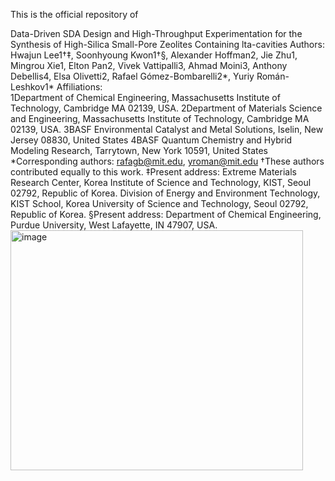 This is the official repository of

Data-Driven SDA Design and High-Throughput Experimentation for the Synthesis of High-Silica Small-Pore Zeolites Containing lta-cavities 
Authors: Hwajun Lee1†‡, Soonhyoung Kwon1†§, Alexander Hoffman2, Jie Zhu1, Mingrou Xie1, Elton Pan2, Vivek Vattipalli3, Ahmad Moini3, Anthony Debellis4, Elsa Olivetti2, Rafael Gómez-Bombarelli2*, Yuriy Román-Leshkov1*
Affiliations:	
1Department of Chemical Engineering, Massachusetts Institute of Technology, Cambridge MA 02139, USA.
2Department of Materials Science and Engineering, Massachusetts Institute of Technology, Cambridge MA 02139, USA.
3BASF Environmental Catalyst and Metal Solutions, Iselin, New Jersey 08830, United States
4BASF Quantum Chemistry and Hybrid Modeling Research, Tarrytown, New York 10591, United States
*Corresponding authors: rafagb@mit.edu, yroman@mit.edu
†These authors contributed equally to this work.
‡Present address: Extreme Materials Research Center, Korea Institute of Science and Technology, KIST, Seoul 02792, Republic of Korea. 
Division of Energy and Environment Technology, KIST School, Korea University of Science and Technology, Seoul 02792, Republic of Korea.
§Present address: Department of Chemical Engineering, Purdue University, West Lafayette, IN 47907, USA.
<img width="468" height="384" alt="image" src="https://github.com/user-attachments/assets/708a2374-3bae-4d2f-8127-6c35589960c3" />
